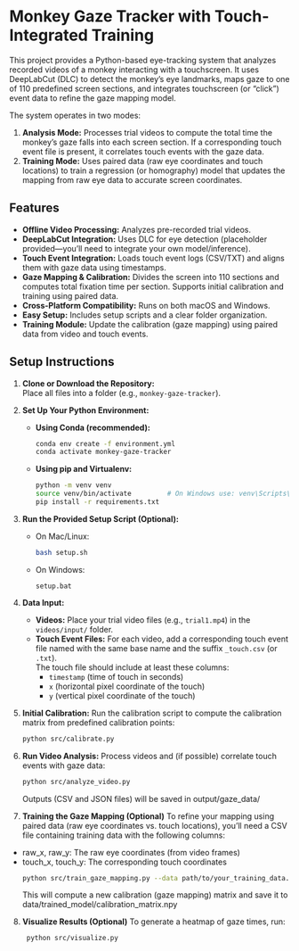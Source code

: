 # Monkey Gaze Tracker with Touch-Integrated Training

This project provides a Python-based eye-tracking system that analyzes recorded videos of a monkey interacting with a touchscreen. It uses DeepLabCut (DLC) to detect the monkey’s eye landmarks, maps gaze to one of 110 predefined screen sections, and integrates touchscreen (or “click”) event data to refine the gaze mapping model.

The system operates in two modes:
1. **Analysis Mode:** Processes trial videos to compute the total time the monkey’s gaze falls into each screen section. If a corresponding touch event file is present, it correlates touch events with the gaze data.
2. **Training Mode:** Uses paired data (raw eye coordinates and touch locations) to train a regression (or homography) model that updates the mapping from raw eye data to accurate screen coordinates.

## Features
- **Offline Video Processing:** Analyzes pre-recorded trial videos.
- **DeepLabCut Integration:** Uses DLC for eye detection (placeholder provided—you’ll need to integrate your own model/inference).
- **Touch Event Integration:** Loads touch event logs (CSV/TXT) and aligns them with gaze data using timestamps.
- **Gaze Mapping & Calibration:** Divides the screen into 110 sections and computes total fixation time per section. Supports initial calibration and training using paired data.
- **Cross-Platform Compatibility:** Runs on both macOS and Windows.
- **Easy Setup:** Includes setup scripts and a clear folder organization.
- **Training Module:** Update the calibration (gaze mapping) using paired data from video and touch events.



## Setup Instructions

1. **Clone or Download the Repository:**  
   Place all files into a folder (e.g., `monkey-gaze-tracker`).

2. **Set Up Your Python Environment:**
   - **Using Conda (recommended):**
     ```bash
     conda env create -f environment.yml
     conda activate monkey-gaze-tracker
     ```
   - **Using pip and Virtualenv:**
     ```bash
     python -m venv venv
     source venv/bin/activate         # On Windows use: venv\Scripts\activate
     pip install -r requirements.txt
     ```

3. **Run the Provided Setup Script (Optional):**
   - On Mac/Linux:
     ```bash
     bash setup.sh
     ```
   - On Windows:
     ```batch
     setup.bat
     ```

4. **Data Input:**
   - **Videos:** Place your trial video files (e.g., `trial1.mp4`) in the `videos/input/` folder.
   - **Touch Event Files:** For each video, add a corresponding touch event file named with the same base name and the suffix `_touch.csv` (or `.txt`).  
     The touch file should include at least these columns:
     - `timestamp` (time of touch in seconds)
     - `x` (horizontal pixel coordinate of the touch)
     - `y` (vertical pixel coordinate of the touch)

5. **Initial Calibration:**
   Run the calibration script to compute the calibration matrix from predefined calibration points:
   ```bash
   python src/calibrate.py
   ```

6. **Run Video Analysis:**
     Process videos and (if possible) correlate touch events with gaze data:
   ```bash
   python src/analyze_video.py
   ```
   Outputs (CSV and JSON files) will be saved in output/gaze_data/

7. **Training the Gaze Mapping (Optional)**
     To refine your mapping using paired data (raw eye coordinates vs. touch locations), you’ll need a CSV file containing training data with the following columns:
- raw_x, raw_y: The raw eye coordinates (from video frames)
- touch_x, touch_y: The corresponding touch coordinates
   ```bash
   python src/train_gaze_mapping.py --data path/to/your_training_data.csv
   ```
   This will compute a new calibration (gaze mapping) matrix and save it to data/trained_model/calibration_matrix.npy

8. **Visualize Results (Optional)**
       To generate a heatmap of gaze times, run:
     ```bash
      python src/visualize.py
      ```
